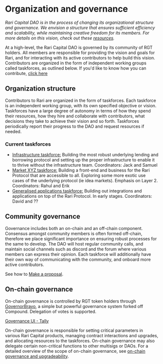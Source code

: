# Organization and governance

_Rari Capital DAO is in the process of changing its organizational structure and governance. We envision a structure that ensures sufficient efficiency and scalability, while maintaining creative freedom for its members. For more details on this vision, check out these [resources](#additional-resources)._

At a high-level, the Rari Capital DAO is governed by its community of RGT holders. All members are responsible for providing the vision and goals for Rari, and for interacting with its active contributors to help build this vision. Contributors are organized in the form of independent working groups called taskforces, as outlined below. If you'd like to know how you can contribute, [click here]()

## Organization structure

Contributors to Rari are organized in the form of taskforces. Each taskforce is an independent working group, with its own specified objective or vision. Taskforces have a large degree of autonomy in terms of how they spend their resources, how they hire and collaborate with contributors, what decisions they take to achieve their vision and so forth. Taskforces periodically report their progress to the DAO and request resources if needed.

### Current taskforces

- [Infrastructure taskforce:](/infrastructure/) Building the most robust underlying lending and borrowing protocol and setting up the proper infrastructure to enable it to thrive without the infrastructure team. Coordinators: Jack and Samuel
- [Market XYZ taskforce:](/market/) Building a front-end and business for the Rari Protocol that are accessible to all. Exploring some more exotic use cases of the underlying protocol (ie idea markets). Emphasis on Layer 2. Coordinators: Rahul and Erik
- [Generalised applications taskforce:](/genapp/) Building out integrations and applications on top of the Rari Protocol. In early stages. Coordinators: David and ??

## Community governance

Governance includes both an on-chain and an off-chain component. Consensus amongst community members is often formed off-chain, therefore we place significant importance on ensuring robust processes for the same to develop. The DAO will host regular community calls, and maintain social channels such as discord and the forum where various members can express their opinion. Each taskforce will additionally have their own way of communicating with the community, and onboard more active contributors.

See how to [Make a proposal](https://info.rari.capital/governance/makeProposal/#proposal-format).

## On-chain governance

On-chain governance is controlled by RGT token holders through [GovernorBravo](), a simple but powerful governance system forked off Compound. Delegation of votes is supported.

[Governance UI - Tally](https://www.withtally.com/governance/rari)

On-chain governance is responsible for setting critical parameters in various Rari Capital products, managing contract interactions and upgrades, and allocating resources to the taskforces. On-chain governance may also delegate certain non-critical functions to other multisigs or DAOs. For a detailed overview of the scope of on-chain governance, see [on-chain governance and upgradeability](https://info.rari.capital/governance/on-chain/).
